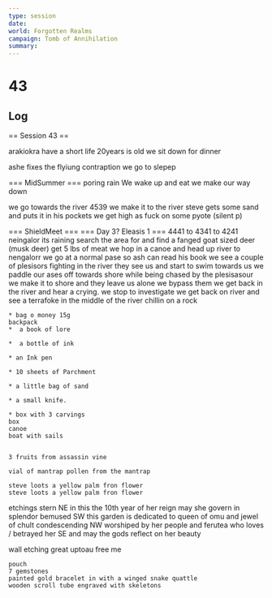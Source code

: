 ```yaml
---
type: session
date:
world: Forgotten Realms
campaign: Tomb of Annihilation
summary:
---
```


# 43

## Log
== Session 43 ==

arakiokra have a short life 20years is old 
we sit down for dinner 

ashe fixes the flyiung contraption 
we go to slepep

=== MidSummer ===
poring rain 
We wake up and eat 
we make our way down 

we go towards the river
4539
we make it to the river 
steve gets some sand and puts it in his pockets 
we get high as fuck on some pyote (silent p)



=== ShieldMeet ===
=== Day 3? Eleasis 1 ===
  4441 to 4341 to 4241 neingalor
its raining 
search the area for and find a fanged goat sized deer (musk deer)
get 5 lbs of meat
we hop in a canoe and head up river to nengalorr
we go at a normal pase so ash can read his book
we see a couple of plesisors fighting in the river they see us and start to swim towards us 
we paddle our ases off towards shore while being chased by the plesisasour we make it to shore and they leave us alone 
we bypass them
we get back in the river and hear a crying. we stop to investigate
we get back on river and see a terrafoke in the middle of the river chillin on a rock

```
* bag o money 15g
backpack
*  a book of lore

*  a bottle of ink

* an Ink pen

* 10 sheets of Parchment

* a little bag of sand

* a small knife.

* box with 3 carvings
box 
canoe
boat with sails 


3 fruits from assassin vine 

vial of mantrap pollen from the mantrap 
```


```
steve loots a yellow palm fron flower 
steve loots a yellow palm fron flower 
```

etchings 
stern NE  in this the 10th year of her reign may she govern in splendor 
bemused SW this garden is dedicated to queen of omu and jewel of chult 
condescending NW worshiped by her people and ferutea who loves / betrayed  her
SE and may the gods reflect on her beauty

wall etching
great uptoau free me 

```
pouch 
7 gemstones 
painted gold bracelet in with a winged snake quattle 
wooden scroll tube engraved with skeletons
```